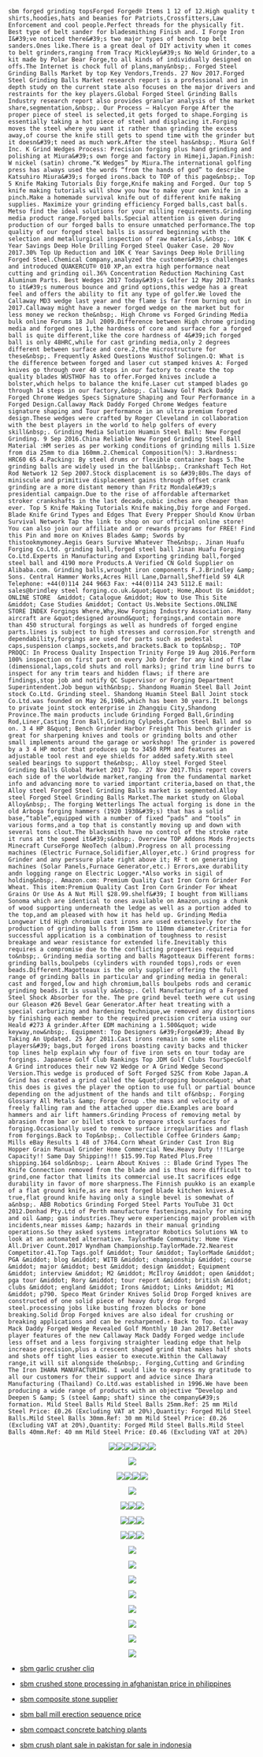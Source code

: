 
```
sbm forged grinding topsForged Forged® Items 1 12 of 12.High quality t shirts,hoodies,hats and beanies for Patriots,Crossfitters,Law Enforcement and cool people.Perfect threads for the physically fit. Best type of belt sander for bladesmithing Finish and. I Forge Iron I&#39;ve noticed there&#39;s two major types of bench top belt sanders.Ones like.There is a great deal of DIY activity when it comes to belt grinders,ranging from Tracy Mickley&#39;s No Weld Grinder,to a kit made by Polar Bear Forge,to all kinds of individually designed on offs.The Internet is chock full of plans,many&nbsp;. Forged Steel Grinding Balls Market by top Key Vendors,Trends. 27 Nov 2017.Forged Steel Grinding Balls Market research report is a professional and in depth study on the current state also focuses on the major drivers and restraints for the key players.Global Forged Steel Grinding Balls Industry research report also provides granular analysis of the market share,segmentation,&nbsp;. Our Process — Halcyon Forge After the proper piece of steel is selected,it gets forged to shape.Forging is essentially taking a hot piece of steel and displacing it.Forging moves the steel where you want it rather than grinding the excess away,of course the knife still gets to spend time with the grinder but it doesn&#39;t need as much work.After the steel has&nbsp;. Miura Golf Inc. K Grind Wedges Process: Precision forging plus hand grinding and polishing at Miura&#39;s own forge and factory in Himeji,Japan.Finish: W nickel (satin) chrome.“K Wedges” by Miura.The international golfing press has always used the words “from the hands of god” to describe Katsuhiro Miura&#39;s forged irons.back to TOP of this page&nbsp;. Top 5 Knife Making Tutorials Diy forge,Knife making and Forged. Our top 5 knife making tutorials will show you how to make your own knife in a pinch.Make a homemade survival knife out of different knife making supplies. Maximize your grinding efficiency Forged balls,cast balls. Metso find the ideal solutions for your milling requirements.Grinding media product range.Forged balls.Special attention is given during production of our forged balls to ensure unmatched performance.The top quality of our forged steel balls is assured beginning with the selection and metallurgical inspection of raw materials,&nbsp;. 10K € Year Savings Deep Hole Drilling Forged Steel Quaker Case. 20 Nov 2017.30% Top Up Reduction and 10K € Year Savings Deep Hole Drilling Forged Steel.Chemical Company,analyzed the customer&#39;s challenges and introduced QUAKERCUT® 010 XP,an extra high performance neat cutting and grinding oil.36% Concentration Reduction Machining Cast Aluminum Parts. Best Wedges 2017 Today&#39;s Golfer 12 May 2017.Thanks to it&#39;s numerous bounce and grind options,this wedge has a great feel and offers the ability to fit any type of golfer.We loved the Callaway MD3 wedge last year and the flame is far from burning out in 2017.Callaway might have a newer forged wedge on the market but for less money we reckon the&nbsp;. High Chrome vs Forged Grinding Media bulk online Forums 18 Jul 2009.Difference between High chrome grinding media and forged ones 1,the hardness of core and surface for a forged ball is quite different,like the core hardness of 4&#39;ich forged ball is only 48HRC,while for cast grinding media,only 2 degrees different between surface and core.2,the microstructure for these&nbsp;. Frequently Asked Questions Wusthof Solingen.Q: What is the difference between forged and laser cut stamped knives A: Forged knives go through over 40 steps in our factory to create the top quality blades WÜSTHOF has to offer.Forged knives include a bolster,which helps to balance the knife.Laser cut stamped blades go through 14 steps in our factory,&nbsp;. Callaway Golf Mack Daddy Forged Chrome Wedges Specs Signature Shaping and Tour Performance in a Forged Design.Callaway Mack Daddy Forged Chrome Wedges feature signature shaping and Tour performance in an ultra premium forged design.These wedges were crafted by Roger Cleveland in collaboration with the best players in the world to help golfers of every skill&nbsp;. Grinding Media Solution Huamin Steel Ball: New Forged Grinding. 9 Sep 2016.China Reliable New Forged Grinding Steel Ball Material :HM series as per working conditions of grinding mills 1.Size from dia 25mm to dia 160mm.2.Chemical Composition(%): 3.Hardness: HRC60 65 4.Packing: By steel drums or flexible container bags 5.The grinding balls are widely used in the ball&nbsp;. Crankshaft Tech Hot Rod Network 12 Sep 2007.Stock displacement is so &#39;80s.The days of miniscule and primitive displacement gains through offset crank grinding are a more distant memory than Fritz Mondale&#39;s presidential campaign.Due to the rise of affordable aftermarket stroker crankshafts in the last decade,cubic inches are cheaper than ever. Top 5 Knife Making Tutorials Knife making,Diy forge and Forged. Blade Knife Grind Types and Edges That Every Prepper Should Know Urban Survival Network Tap the link to shop on our official online store! You can also join our affiliate and or rewards programs for FREE! Find this Pin and more on Knives Blades &amp; Swords by thistookmymoney.Aegis Gears Survive Whatever The&nbsp;. Jinan Huafu Forging Co.Ltd. grinding ball,forged steel ball Jinan Huafu Forging Co.Ltd.Experts in Manufacturing and Exporting grinding ball,forged steel ball and 4190 more Products.A Verified CN Gold Supplier on Alibaba.com. Grinding balls,wrought iron components F.J.Brindley &amp; Sons. Central Hammer Works,Acres Hill Lane,Darnall,Sheffield S9 4LR Telephone: +44(0)114 244 9663 Fax: +44(0)114 243 5112.E mail: sales@brindley steel forging.co.uk.&quot;&quot; Home,About Us &middot;  ONLINE STORE  &middot; Catalogue &middot; How to Use This Site &middot; Case Studies &middot; Contact Us.Website Sections.ONLINE STORE INDEX Forgings Where,Why,How Forging Industry Association. Many aircraft are &quot;designed around&quot; forgings,and contain more than 450 structural forgings as well as hundreds of forged engine parts.lines is subject to high stresses and corrosion.For strength and dependability,forgings are used for parts such as pedestal caps,suspension clamps,sockets,and brackets.Back to top&nbsp;. TOP PROQC: In Process Quality Inspection Trinity Forge 19 Aug 2016.Perform 100% inspection on first part on every Job Order for any kind of flaw (dimensional,laps,cold shuts and roll marks); grind trim line burrs to inspect for any trim tears and hidden flaws; if there are findings,stop job and notify QC Supervisor or Forging Department Superintendent.Job begun with&nbsp;. Shandong Huamin Steel Ball Joint stock Co.Ltd. Grinding steel. Shandong Huamin Steel Ball Joint stock Co.Ltd.was founded on May 26,1986,which has been 30 years.It belongs to private joint stock enterprise in Zhangqiu City,Shandong Province.The main products include Grinding Forged Ball,Grinding Rod,Liner,Casting Iron Ball,Grinding Cylpebs,Carbon Steel Ball and so on. 3 4 HP 8&quot; Bench Grinder Harbor Freight This bench grinder is great for sharpening knives and tools or grinding bolts and other small implements around the garage or workshop! The grinder is powered by a 3 4 HP motor that produces up to 3450 RPM and features an adjustable tool rest and eye shields for added safety.With steel sealed bearings to support the&nbsp;. Alloy steel Forged Steel Grinding Balls Global Market 2017 Top. 27 Nov 2017.This report covers each side of the worldwide market,ranging from the fundamental market info and advancing more to varied important criteria,based on that,the Alloy steel Forged Steel Grinding Balls market is segmented.Alloy steel Forged Steel Grinding Balls Market.The market study on Global Alloy&nbsp;. The forging Wetterlings The actual forging is done in the old Arboga forging hammers (1920 1930&#39;s) that has a solid base,“table”,equipped with a number of fixed “pads” and “tools” in various forms,and a top that is constantly moving up and down with several tons clout.The blacksmith have no control of the stroke rate it runs at the speed it&#39;s&nbsp;. Overview TOP Addons Mods Projects Minecraft CurseForge NeoTech (album).Progress on all processing machines (Electric Furnace,Solidifier,Alloyer,etc.) Grind progress for Grinder and any perssure plate right above it; RF t on generating machines (Solar Panels,Furnace Generator,etc.) Errors,axe durability andn logging range on Electric Logger.*Also works in sigil of holding&nbsp;. Amazon.com: Premium Quality Cast Iron Corn Grinder For Wheat. This item:Premium Quality Cast Iron Corn Grinder For Wheat Grains Or Use As A Nut Mill $28.99.shelf&#39; I bought from Williams Sonoma which are identical to ones available on Amazon,using a chunk of wood supporting underneath the ledge as well as a portion added to the top,and am pleased with how it has held up. Grinding Media Longwear Ltd High chromium cast irons are used extensively for the production of grinding balls from 15mm to 110mm diameter.Criteria for successful application is a combination of toughness to resist breakage and wear resistance for extended life.Inevitably this requires a compromise due to the conflicting properties required to&nbsp;. Grinding media sorting and balls Magotteaux Different forms: grinding balls,boulpebs (cylinders with rounded tops),rods or even beads.Different.Magotteaux is the only supplier offering the full range of grinding balls in particular and grinding media in general: cast and forged,low and high chromium,balls boulpebs rods and ceramic grinding beads.It is usually a&nbsp;. Cell Manufacturing of a Forged Steel Shock Absorber for the. The pre grind bevel teeth were cut using our Gleason #26 Bevel Gear Generator.After heat treating with a special carburizing and hardening technique,we removed any distortions by finishing each member to the required precision criteria using our Heald #273 A grinder.After EDM machining a 1.500&quot; wide keyway,now&nbsp;. Equipment: Top Designers &#39;Forge&#39; Ahead By Taking An Updated. 25 Apr 2011.Cast irons remain in some elite players&#39; bags,but forged irons boasting cavity backs and thicker top lines help explain why four of five iron sets on tour today are forgings. Japanese Golf Club Rankings Top JDM Golf Clubs TourSpecGolf A Grind introduces their new V2 Wedge or A Grind Wedge Second Version.This wedge is produced of Soft Forged S25C from Kobe Japan.A Grind has created a grind called the &quot;dropping bounce&quot; what this does is gives the player the option to use full or partial bounce depending on the adjustment of the hands and tilt of&nbsp;. Forging Glossary All Metals &amp; Forge Group .the mass and velocity of a freely falling ram and the attached upper die.Examples are board hammers and air lift hammers.Grinding Process of removing metal by abrasion from bar or billet stock to prepare stock surfaces for forging.Occasionally used to remove surface irregularities and flash from forgings.Back to Top&nbsp;. Collectible Coffee Grinders &amp; Mills eBay Results 1 48 of 3764.Corn Wheat Grinder Cast Iron Big Hopper Grain Manual Grinder Home Commercial New.Heavy Duty !!!Large Capacity!! Same Day Shipping!!! $15.99.Top Rated Plus.Free shipping.164 sold&nbsp;. Learn About Knives :: Blade Grind Types The Knife Connection removed from the blade and is thus more difficult to grind,one factor that limits its commercial use.It sacrifices edge durability in favor of more sharpness.The Finnish puukko is an example of a flat ground knife,as are most forged blade kitchen knives.A true,flat ground knife having only a single bevel is somewhat of a&nbsp;. ABB Robotics Grinding Forged Steel Parts YouTube 31 Oct 2012.Donhad Pty.Ltd of Perth manufacture fastenings,mainly for mining and oil &amp; gas industries.They were experiencing major problem with incidents,near misses &amp; hazards in their manual grinding operations.So they asked systems integrator Robotics Solutions WA to look at an automated alternative. TaylorMade Community: Home View All.Driver Count.2017 Wyndham Championship.TaylorMade.72.Nearest Competitor.41.Top Tags.golf &middot; Tour &middot; TaylorMade &middot; PGA &middot; blog &middot; WITB &middot; championship &middot; course &middot; major &middot; best &middot; design &middot; Equipment &middot; interview &middot; M2 &middot; McIlroy &middot; open &middot; pga tour &middot; Rory &middot; tour report &middot; british &middot; clubs &middot; england &middot; Irons &middot; Links &middot; M1 &middot; p790. Speco Meat Grinder Knives Solid Drop Forged knives are constructed of one solid piece of heavy duty drop forged steel.processing jobs like busting frozen blocks or bone breaking.Solid Drop Forged knives are also ideal for crushing or breaking applications and can be resharpened.↑ Back to Top. Callaway Mack Daddy Forged Wedge Revealed Golf Monthly 10 Jan 2017.Better player features of the new Callaway Mack Daddy Forged wedge include less offset and a less forgiving straighter leading edge that help increase precision,plus a crescent shaped grind that makes half shots and shots off tight lies easier to execute.Within the Callaway range,it will sit alongside the&nbsp;. Forging,Cutting and Grinding The Iron IHARA MANUFACTURING. I would like to express my gratitude to all our customers for their support and advice since Ihara Manufacturing (Thailand) Co.Ltd.was established in 1996.We have been producing a wide range of products with an objective “Develop and Deepen S &amp; S (steel &amp; shaft) since the company&#39;s formation. Mild Steel Balls Mild Steel Balls 25mm.Ref: 25 mm Mild Steel Price: £0.26 (Excluding VAT at 20%),Quantity: Forged Mild Steel Balls.Mild Steel Balls 30mm.Ref: 30 mm Mild Steel Price: £0.26 (Excluding VAT at 20%),Quantity: Forged Mild Steel Balls.Mild Steel Balls 40mm.Ref: 40 mm Mild Steel Price: £0.46 (Excluding VAT at 20%) 
```

<div align="center">
  
<a rel="nofollow" href="https://m.shibang-china.com?f=github&k=sbm+forged+grinding+tops"><img src="https://static.shibang-china.com/en/l.png"></a><img src="https://static.shibang-china.com/en/hw.png"><a rel="nofollow" href="https://m.shibang-china.com/product/?f=github&k=sbm+forged+grinding+tops"><img src="https://static.shibang-china.com/en/p.png"></a><a rel="nofollow" href="https://m.shibang-china.com/cases/?f=github&k=sbm+forged+grinding+tops"><img src="https://static.shibang-china.com/en/c.png"></a><a rel="nofollow" href="https://m.shibang-china.com/news/?f=github&k=sbm+forged+grinding+tops"><img src="https://static.shibang-china.com/en/n.png"></a><a rel="nofollow" href="https://m.shibang-china.com?f=github&k=sbm+forged+grinding+tops"><img src="https://static.shibang-china.com/en/m.png"></a>

<a rel="nofollow" href="https://m.shibang-china.com/product/?f=github&k=sbm+forged+grinding+tops"><img src="https://static.shibang-china.com/en/b.jpg"></a>
  
<a rel="nofollow" href="https://m.shibang-china.com/solution-aggregate.html?f=github&k=sbm+forged+grinding+tops"><img src="https://static.shibang-china.com/en/a.jpg"></a><a rel="nofollow" href="https://m.shibang-china.com/solution-mine.html?f=github&k=sbm+forged+grinding+tops"><img src="https://static.shibang-china.com/en/m.jpg"></a><a rel="nofollow" href="https://m.shibang-china.com/solution-mill.html?f=github&k=sbm+forged+grinding+tops"><img src="https://static.shibang-china.com/en/g.jpg"></a><a rel="nofollow" href="https://m.shibang-china.com/solution-epc.html?f=github&k=sbm+forged+grinding+tops"><img src="https://static.shibang-china.com/en/e.jpg"></a>

<a rel="nofollow" href="https://m.shibang-china.com/product/?f=github&k=sbm+forged+grinding+tops"><img src="https://static.shibang-china.com/en/a-p.png"></a>

<a rel="nofollow" href="https://m.shibang-china.com/product/crusher/c6x.html?f=github&k=sbm+forged+grinding+tops"><img src="https://static.shibang-china.com/en/j.jpg"></a><a rel="nofollow" href="https://m.shibang-china.com/product/crusher/ci5x.html?f=github&k=sbm+forged+grinding+tops"><img src="https://static.shibang-china.com/en/i.jpg"></a><a rel="nofollow" href="https://m.shibang-china.com/product/crusher/hst.html?f=github&k=sbm+forged+grinding+tops"><img src="https://static.shibang-china.com/en/c.jpg"></a>

<a rel="nofollow" href="https://m.shibang-china.com/product/mill/mtw.html?f=github&k=sbm+forged+grinding+tops"><img src="https://static.shibang-china.com/en/mtw.jpg"></a><a rel="nofollow" href="https://m.shibang-china.com/product/mill/scm.html?f=github&k=sbm+forged+grinding+tops"><img src="https://static.shibang-china.com/en/scm.jpg"></a><a rel="nofollow" href="https://m.shibang-china.com/product/mill/lm.html?f=github&k=sbm+forged+grinding+tops"><img src="https://static.shibang-china.com/en/lm.jpg"></a>

<a rel="nofollow" href="https://m.shibang-china.com/product/sand/vsi6x.html?f=github&k=sbm+forged+grinding+tops"><img src="https://static.shibang-china.com/en/6x.jpg"></a><a rel="nofollow" href="https://m.shibang-china.com/product/sand/vu.html?f=github&k=sbm+forged+grinding+tops"><img src="https://static.shibang-china.com/en/vu.jpg"></a><a rel="nofollow" href="https://m.shibang-china.com/product/mobile/klun.html?f=github&k=sbm+forged+grinding+tops"><img src="https://static.shibang-china.com/en/k.jpg"></a>

<a rel="nofollow" href="https://m.shibang-china.com/cases/?f=github&k=sbm+forged+grinding+tops"><img src="https://static.shibang-china.com/en/case.png"></a>

<a rel="nofollow" href="https://m.shibang-china.com/cases/aggregate/202.html?f=github&k=sbm+forged+grinding+tops"><img src="https://static.shibang-china.com/en/c-1.jpg"></a>

<a rel="nofollow" href="https://m.shibang-china.com/cases/aggregate/203.html?f=github&k=sbm+forged+grinding+tops"><img src="https://static.shibang-china.com/en/c-2.jpg"></a>

<a rel="nofollow" href="https://m.shibang-china.com/cases/mill/123.html?f=github&k=sbm+forged+grinding+tops"><img src="https://static.shibang-china.com/en/c-3.jpg"></a>

<a rel="nofollow" href="https://m.shibang-china.com/contact_us.html?f=github&k=sbm+forged+grinding+tops"><img src="https://static.shibang-china.com/en/contact.png"></a>

<a rel="nofollow" href="https://swt.shibang-china.com/?f=github&k=sbm+forged+grinding+tops"><img src="https://static.shibang-china.com/en/chat.png"></a>

<a rel="nofollow" href="https://whatsapp.shibangsoft.com/WhatsApp.php?f=github&k=sbm+forged+grinding+tops"><img src="https://static.shibang-china.com/en/whatsapp.png"></a>

<a rel="nofollow" href="https://m.shibang-china.com/?f=github&k=sbm+forged+grinding+tops"><img src="https://static.shibang-china.com/en/website.png"></a>

</div>


* [sbm garlic crusher cliq](sbm%20garlic%20crusher%20cliq.md)

* [sbm crushed stone processing in afghanistan price in philippines](sbm%20crushed%20stone%20processing%20in%20afghanistan%20price%20in%20philippines.md)

* [sbm composite stone supplier](sbm%20composite%20stone%20supplier.md)

* [sbm ball mill erection sequence price](sbm%20ball%20mill%20erection%20sequence%20price.md)

* [sbm compact concrete batching plants](sbm%20compact%20concrete%20batching%20plants.md)

* [sbm crush plant sale in pakistan for sale in indonesia](sbm%20crush%20plant%20sale%20in%20pakistan%20for%20sale%20in%20indonesia.md)